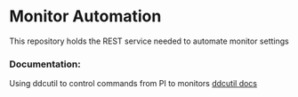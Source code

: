 # Monitor Automation

This repository holds the REST service needed to automate monitor settings

### Documentation:
Using ddcutil to control commands from PI to monitors [ddcutil docs](https://www.ddcutil.com/command_capabilities/)
